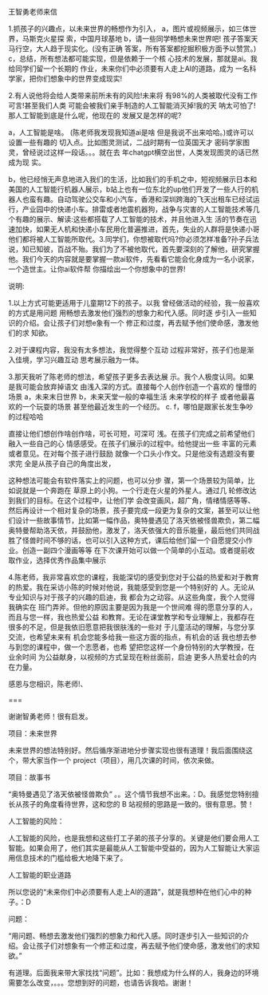 王智勇老师来信

1.抓孩子的兴趣点，以未来世界的畅想作为引入，
a，图片或视频展示，如三体世界，马斯克火星探
索，中国月球基地
b，请一些同学畅想未来世界吧!
孩子答案天马行空，大人趋于现实化。(没有正确
答案，所有答案都挖掘积极方面予以赞赏。)
c，总结，所有想法都可能实现，但是依赖于一个核
心技术的发展，那就是ai。我给同学们留一个长期的
作业，未来你们中必须要有人走上AI的道路，成为
一名科学家，把你们想象中的世界变成现实!

2.有人说他将会给人类带来前所未有的风险!未来将
有98%的人类被取代没有工作可言!甚至我们人类
可能会被我们亲手制造的人工智能消灭掉!我的天
呐太可怕了!那人工智能到底是什么呢，他现在的
发展又是怎样的呢?

a，人工智能是啥。
(陈老师我发现我知道ai是啥
但是我说不出来哈哈。)或许可以设置一些有趣的
切入点。比如图灵测试，二战时期有一位英国天才
密码学家图灵，曾经说过这样一段话。。。就在去
年chatgpt横空出世，人类发现图灵的话已然成为现
实。

b，他已经悄无声息地进入我们的生活，比如我们的手机之中，短视频展示日本和美国的人工智能行机器人展示，b站上也有一位东北的up他们开发了一些人行的机器人也蛮有趣。自动驾驶公交车和小汽车，香港和深圳跨海的飞天出租车已经试运行，产业园中的快递小车。排雷或者地震机器狗，战争与灾害的人工智能技术等几个有趣的展示、解读:这些都搭载了人工智能的技术，并且他进入生
活的节奏在迅速加快，如果无人机和快递小车民用化普遍推进，首先，失业的人群将是快递小哥他们都将被人工智能所取代。3.同学们，你想被取代吗?你必须怎样准备?孙子兵法说，知已知彼，百战不殆。我们为了不被他取代，首先要深刻的了解他，研究掌握他。我们今天的内容就是要掌握一款ai软件，先看看它能会化身成为一名小说家，一个造世主。让你ai软件帮
你描绘出一个你想象中的世界!

说明:

1.以上方式可能更适用于儿童期12下的孩子。以我
曾经做活动的经验，我一般喜欢的方式是用问题
用畅想去激发他们强烈的想象力和代入感。同时逐
步引入一些知识的介绍。会让孩子们对想e象有一个
修正和过度，再去赋予他们使命感，激发他们的求
知欲。

2.对于课程内容，我没有太多想法，我觉得整个互动
过程非常好，孩子们也是渐入佳境，学习兴趣互动
思考展示融为一体。

3.那天我听了陈老师的想法，希望孩子更多去表达展
示。我个人极度认同。如果是我可能会放弃掉语文
由浅入深的方式。直接每个人创作创造一个喜欢的
憧憬的场景
a，未来末日世界
b，未来天堂一般的幸福生活
未来学校的样子
或者他最喜欢的一个玩耍的场景
甚至他最近发生的一个经历。
c.
f，哪怕是跟家长发生争吵的过程哈哈

直接让他们想创作啥创作啥，可长可短，可深可
浅。在孩子们完成之前希望他们融入一些自己的心
情感感受。在孩子们展示的过程中。给他提出一些
丰富的元素或者意见。在对每个孩子进行鼓励
就像一个口头小作文。只是他没有选题没有要求完
全是从孩子自己的角度出发，

这种想法可能会有软件落实上的问题，也可以分步
骤，第一个场景较为简单，比如说就是一个奔跑在
草原上的小狗。一个行走在火星的外星人。通过几
轮修改达到我们的目标。在这个过程中，让他们学
会改变画风，超广角，情绪情感等等、然后再设计一个相对复杂的场景，孩子要完成一段更为复杂的文案，甚至可以让他们设计一些故事情节，比如第一幅作品，奥特曼遇见了洛天依被怪兽欺负，第二幅奥特曼帮助洛天依，并鼓励他，激发了，洛天依强大的音乐能量，最后他们共同战胜了怪兽时间不够的话，也可以引入这种方式，课后给他们留一个自愿提交小作业。创造一副四个漫画等等
在下次课开始可以做一个简单的小互动。或者提前收取作业，选择优秀作品集中展示

4.陈老师，我非常喜欢您的课程，我能深切的感受到您对于公益的热爱和对于教育的热爱。我在采访小陈的时候对他说，我能感受到您是一个特别好的
人。无论从专业知识与对于孩子的兴趣的启迪，我
都会为之动容。从这些角度，我个人觉得我确实在
班门弄斧。但他的原因主要是因为我是一个世间难
得的愿意分享的人，而且与您一样，我也热爱公益
和教育。无论在课堂教学和专业理解上，我都存在
很多的不足，但是我依旧愿意把我很肤浅的一些对
于儿童活动的理解，与您分享交流，也希望未来有
机会您能多给我一些这方面的指点，有机会的话
我也想去参与到您的课程中，做一个志愿者，也希
望把您这样一个身份特别的大学教授，在业余时间
为公益献身，以视频的方式呈现在粉丝面前，启迪
更多人热爱社会的内在力量。

感恩与您相识，陈老师!、

===

谢谢智勇老师！很有启发。

项目：未来世界

未来世界的想法特别好。然后循序渐进地分步骤实现也很有道理！我后面围绕这个，带大家当作一个 project（项目），用几次课的时间，依次来做。

项目：故事书

“奥特曼遇见了洛天依被怪兽欺负” 。。这个情节我想不出来。：D。我感觉您特别擅长从孩子的角度看待世界，这和您的 B 站视频的思路是一致的。很有意思。赞！

人工智能的风险：

人工智能的风险，也是我想和这些打工子弟的孩子分享的。关键是他们要会用人工智能。如果会用了，他们其实是最能从人工智能中受益的，因为人工智能让大家运用信息技术的门槛给极大地降下来了。

人工智能的职业道路

所以您说的“未来你们中必须要有人走上AI的道路”，就是我想种在他们心中的种子。：D

问题：

“用问题、畅想去激发他们强烈的想象力和代入感。同时逐步引入一些知识的介绍。会让孩子们对想象有一个修正和过度，再去赋予他们使命感，激发他们的求知欲。”

有道理。后面我来带大家找找“问题”。比如：我想成为什么样的人，我身边的环境需要怎么改变，。。。您想到好的问题，也请告诉我哈。谢谢！